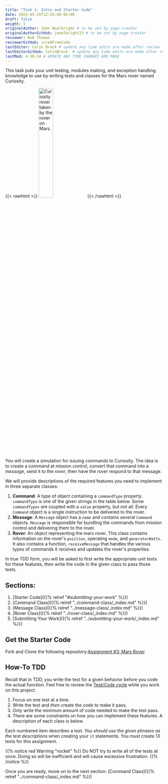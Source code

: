 ```yaml
---
title: "Task 1: Intro and Starter Code"
date: 2023-05-25T12:55:09-05:00
draft: false
weight: 1
originalAuthor: John Woolbright # to be set by page creator
originalAuthorGitHub: jwoolbright23 # to be set by page creator
reviewer: Rob Thomas
reviewerGitHub: icre8FreeCode
lastEditor: Colin Brock # update any time edits are made after review
lastEditorGitHub: ColinBrock  # update any time edits are made after review
lastMod: 4-30-24 # UPDATE ANY TIME CHANGES ARE MADE
---
```


This task puts your unit testing, modules making, and exception handling knowledge to use by writing tests and classes for the Mars rover named Curiosity.

{{< rawhtml >}}
   <img src="pictures/curiosity-rover-selfie.png" alt="Curiosity rover taken by the rover on Mars." width=30% />
{{< /rawhtml >}}

You will create a simulation for issuing commands to Curiosity. The idea is to create a *command* at mission control, convert that command into a *message*, send it to the *rover*, then have the rover respond to that message.

We will provide descriptions of the required features you need to implement in three separate classes:

1. **Command**: A type of object containing a `commandType` property. `commandType` is one of the given strings in the table below. Some `commandTypes` are coupled with a `value` property, but not all. Every `Command` object is a single instruction to be delivered to the rover.
2. **Message**: A `Message` object has a `name` and contains several `Command` objects. `Message` is responsible for bundling the commands from mission control and delivering them to the rover.
3. **Rover**: An object representing the mars rover. This class contains information on the rover's `position`, operating `mode`, and `generatorWatts`. It also contains a function, `receiveMessage` that handles the various types of commands it receives and updates the rover's properties.

In true TDD form, you will be asked to first write the appropriate unit tests for these features, then write the code in the given class to pass those tests.

## Sections:

1. [Starter Code]({{% relref "#submitting-your-work" %}})
1. [Command Class]({{% relref "../command-class/_index.md" %}})
1. [Message Class]({{% relref "../message-class/_index.md" %}})
1. [Rover Class]({{% relref "../rover-class/_index.md" %}})
1. [Submitting Your Work]({{% relref "../submitting-your-work/_index.md" %}})

## Get the Starter Code

Fork and Clone the following repository:[Assignment #3: Mars Rover](https://github.com/LaunchCodeEducation/Mars-Rover-starter)

## How-To TDD

Recall that in TDD, you write the test for a given behavior before you code the actual function. Feel free to review the [Test/Code cycle](https://education.launchcode.org/intro-to-web-dev-curriculum/unit-testing/reading/tdd/index.html) while you work on this project.

1. Focus on one test at a time.
1. Write the test and *then* create the code to make it pass.
1. Only write the minimum amount of code needed to make the test pass.
1. There are some constraints on how you can implement these features. A description of each class is below.

Each numbered item describes a test. *You should use the given phrases as the test descriptions* when creating your `it` statements. You must create 13 tests for this assignment.

{{% notice red Warning "rocket" %}}
Do NOT try to write all of the tests at once. Doing so will be inefficient and will cause excessive frustration.
{{% /notice %}}

Once you are ready, move on to the next section: [Command Class]({{% relref "../command-class/_index.md" %}})
